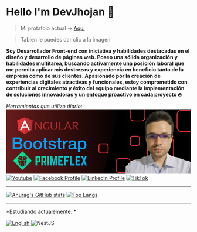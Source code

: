 
# Hello I'm DevJhojan :wave:

> Mi protafoio actual => [Aqui](https://devjhojan.github.io/MyProfile/)

> Tabien le puedes dar clic a la imagen


**Soy Desarrollador Front-end con iniciativa y habilidades destacadas en el diseño y desarrollo de páginas web. Poseo una sólida organización y habilidades multitarea, buscando activamente una posición laboral que me permita aplicar mis destrezas y experiencia en beneficio tanto de la empresa como de sus clientes. Apasionado por la creación de experiencias digitales atractivas y funcionales, estoy comprometido con contribuir al crecimiento y éxito del equipo mediante la implementación de soluciones innovadoras y un enfoque proactivo en cada proyecto :fire:**


<!-- ![GitHub Followers](https://img.shields.io/github/followers/DevJhojan?style=social)
![GitHub stars](https://img.shields.io/github/stars/DevJhojan?style=social) -->

*Herramientas que utilizo diario:*
![Portafolio Actual|10%](./Image/MyProfile.png)
[![Youtube](https://img.shields.io/youtube/channel/subscribers/UCxIGNpsrjzWgY1Eyai1by3A?style=social)](https://www.youtube.com/channel/UCxIGNpsrjzWgY1Eyai1by3A)
[![Facebook Profile](https://img.shields.io/badge/Facebook-8-100089324563350?style=social&logo=facebook)](https://www.facebook.com/profile.php?id=100089324563350)
[![Linkedin Profile](https://img.shields.io/badge/LINKEDIN-40-grey?style=social&logo=linkedin)](https://www.linkedin.com/in/jhojan-d-toro/)
[![TikTok](https://img.shields.io/badge/TikTok-000000?style=social&logo=tiktok)](https://www.tiktok.com/@devtorito)

---

[![Anurag's GitHub stats](https://github-readme-stats.vercel.app/api?username=DevJhojanXX&theme=radical)](https://github.com/DevJhojanXX/github-readme-stats)
[![Top Langs](https://github-readme-stats.vercel.app/api/top-langs?username=DevJhojanXX&layout=compact&theme=radical)](https://github.com/DevJhojanXX/github-readme-stats)

---

*Estudiando actualemente: *

[![English](https://img.shields.io/badge/English-%230A0A0A.svg?style=for-the-badge&logo=english&logoColor=white)](URL_DE_TU_PROYECTO_ENGLISH)
![NestJS](https://img.shields.io/badge/NestJS-%23E0234E.svg?style=for-the-badge&logo=nestjs&logoColor=white)



